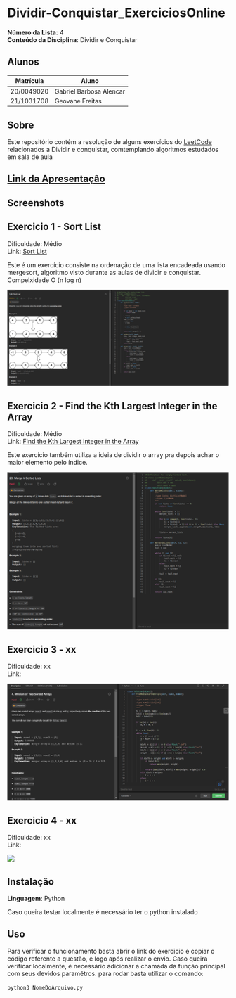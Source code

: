 # Dividir-Conquistar_ExerciciosOnline

**Número da Lista**: 4<br>
**Conteúdo da Disciplina**: Dividir e Conquistar<br>

## Alunos
|Matrícula | Aluno |
| -- | -- |
| 20/0049020  |  Gabriel Barbosa Alencar |
| 21/1031708  |  Geovane Freitas |

## Sobre 
Este repositório contém a resolução de alguns exercícios do [LeetCode](https://leetcode.com/) relacionados a Dividir e conquistar, comtemplando algoritmos estudados em sala de aula

## [Link da Apresentação]()


## Screenshots

## Exercicio 1 - Sort List

Dificuldade: Médio <br>
Link: [Sort List](https://leetcode.com/problems/sort-list/)

Este é um exercício consiste na ordenação de uma lista encadeada usando mergesort, algoritmo visto durante as aulas de dividir e conquistar. Compelxidade O (n log n)

![](assets/img/exec1.png)

## Exercicio 2 - Find the Kth Largest Integer in the Array

Dificuldade: Médio <br>
Link: [Find the Kth Largest Integer in the Array](https://leetcode.com/problems/find-the-kth-largest-integer-in-the-array/)

Este exercício também utiliza a ideia de dividir o array pra depois achar o maior elemento pelo índice.

![](assets/img/exec2.png)


## Exercicio 3 - xx
Dificuldade: xx <br>
Link: []()


![](assets/img/exec3.png)

## Exercicio 4 - xx
Dificuldade: xx <br>
Link: []()



![](assets/img/exec4.png)

## Instalação 
**Linguagem**: Python<br>

Caso queira testar localmente é necessário ter o python instalado
## Uso 
Para verificar o funcionamento basta abrir o link do exercicio e copiar o código referente a questão, e logo após realizar o envio. Caso queira verificar localmente, é necessário adicionar a chamada da função principal com seus devidos paramêtros. para rodar basta utilizar o comando:

`python3 NomeDoArquivo.py`
